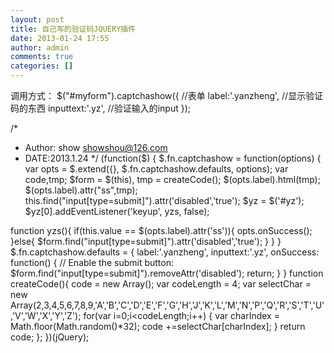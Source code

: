 ```yaml
---
layout: post
title: 自己写的验证码JQUERY插件
date: 2013-01-24 17:55
author: admin
comments: true
categories: []
---
```

调用方式：
$("#myform").captchashow({  //表单
            label:'.yanzheng', //显示验证码的东西
            inputtext:'.yz',  //验证输入的input
 });

/*
* Author: show  showshou@126.com
* DATE:2013.1.24
*/
(function($) {
$.fn.captchashow = function(options) {    
var opts = $.extend({}, $.fn.captchashow.defaults, options);
var code,tmp;
$form = $(this),
tmp = createCode();
$(opts.label).html(tmp);
$(opts.label).attr("ss",tmp);
this.find("input[type=submit]").attr('disabled','true');
$yz = $('#yz');
$yz[0].addEventListener('keyup', yzs, false);

function yzs(){
    if(this.value == $(opts.label).attr('ss')){
        opts.onSuccess();
    }else{
        $form.find("input[type=submit]").attr('disabled','true');
    }
}
}
$.fn.captchashow.defaults = {
    label:'.yanzheng',
    inputtext:'.yz',
    onSuccess: function() {
               // Enable the submit button:
               $form.find("input[type=submit]").removeAttr('disabled');
               return;
    }
}
function createCode(){ 
    code = new Array();
    var codeLength = 4;
    var selectChar = new Array(2,3,4,5,6,7,8,9,'A','B','C','D','E','F','G','H','J','K','L','M','N','P','Q','R','S','T','U','V','W','X','Y','Z');
    for(var i=0;i<codeLength;i++) {
       var charIndex = Math.floor(Math.random()*32);
       code +=selectChar[charIndex];
    }
    return code;
};
})(jQuery);
